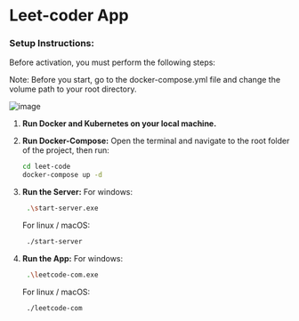 # Leet-coder App

### Setup Instructions:

Before activation, you must perform the following steps:

Note: Before you start, go to the docker-compose.yml file and change the volume path to your root directory.

![image](https://github.com/miriprice1/leet-code/assets/118776409/dea7c3d2-9e2f-4bcd-8ffd-8684aee573c7)

1. **Run Docker and Kubernetes on your local machine.**

2. **Run Docker-Compose:**
   Open the terminal and navigate to the root folder of the project, then run:
   ```bash
   cd leet-code
   docker-compose up -d
   ```

3. **Run the Server:**
   For windows:
   ```bash
    .\start-server.exe
    ```
    For linux / macOS:
   ```bash
    ./start-server
    ```

4. **Run the App:**
   For windows:
   ```bash
    .\leetcode-com.exe
    ```
    For linux / macOS:
   ```bash
    ./leetcode-com
    ```
